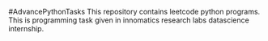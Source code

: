 #AdvancePythonTasks
This repository contains leetcode python programs. This is programming task given in innomatics research labs datascience internship.
